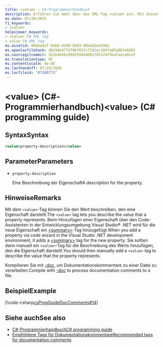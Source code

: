 ```yaml
---
title: <value> – C#-Programmierhandbuch
description: Erfahren Sie mehr über das XML-Tag <value> ein. Mit diesem Tag können Sie den Wert beschreiben, den eine Eigenschaft darstellt.
ms.date: 07/20/2015
f1_keywords:
- <value>
helpviewer_keywords:
- <value> C# XML tag
- value C# XML tag
ms.assetid: 08dbadaf-9ab6-43d9-9493-98e43bed199a
ms.openlocfilehash: d8294b477d7067653c71d1ec2047a85a0bfe6d02
ms.sourcegitcommit: 552b4b60c094559db9d8178fa74f5bafaece0caf
ms.translationtype: HT
ms.contentlocale: de-DE
ms.lasthandoff: 07/29/2020
ms.locfileid: "87380773"
---
```

# <a name="value-c-programming-guide"></a><span data-ttu-id="8516d-105">\<value> (C#-Programmierhandbuch)</span><span class="sxs-lookup"><span data-stu-id="8516d-105">\<value> (C# programming guide)</span></span>

## <a name="syntax"></a><span data-ttu-id="8516d-106">Syntax</span><span class="sxs-lookup"><span data-stu-id="8516d-106">Syntax</span></span>

```xml
<value>property-description</value>
```

## <a name="parameters"></a><span data-ttu-id="8516d-107">Parameter</span><span class="sxs-lookup"><span data-stu-id="8516d-107">Parameters</span></span>

- `property-description`

  <span data-ttu-id="8516d-108">Eine Beschreibung der Eigenschaft</span><span class="sxs-lookup"><span data-stu-id="8516d-108">A description for the property.</span></span>

## <a name="remarks"></a><span data-ttu-id="8516d-109">Hinweise</span><span class="sxs-lookup"><span data-stu-id="8516d-109">Remarks</span></span>

<span data-ttu-id="8516d-110">Mit dem `<value>`-Tag können Sie den Wert beschreiben, den eine Eigenschaft darstellt.</span><span class="sxs-lookup"><span data-stu-id="8516d-110">The `<value>` tag lets you describe the value that a property represents.</span></span> <span data-ttu-id="8516d-111">Beim Hinzufügen einer Eigenschaft über den Code-Assistenten in der Entwicklungsumgebung Visual Studio® .NET wird für die neue Eigenschaft ein [\<summary>](./summary.md)-Tag hinzugefügt.</span><span class="sxs-lookup"><span data-stu-id="8516d-111">When you add a property via code wizard in the Visual Studio .NET development environment, it adds a [\<summary>](./summary.md) tag for the new property.</span></span> <span data-ttu-id="8516d-112">Sie sollten dann manuell ein `<value>`-Tag für die Beschreibung des Werts hinzufügen, den die Eigenschaft darstellt.</span><span class="sxs-lookup"><span data-stu-id="8516d-112">You should then manually add a `<value>` tag to describe the value that the property represents.</span></span>

<span data-ttu-id="8516d-113">Kompilieren Sie mit [-doc](../../language-reference/compiler-options/doc-compiler-option.md), um Dokumentationskommentare zu einer Datei zu verarbeiten.</span><span class="sxs-lookup"><span data-stu-id="8516d-113">Compile with [-doc](../../language-reference/compiler-options/doc-compiler-option.md) to process documentation comments to a file.</span></span>

## <a name="example"></a><span data-ttu-id="8516d-114">Beispiel</span><span class="sxs-lookup"><span data-stu-id="8516d-114">Example</span></span>

[!code-csharp[csProgGuideDocComments#14](~/samples/snippets/csharp/VS_Snippets_VBCSharp/csProgGuideDocComments/CS/DocComments.cs#14)]

## <a name="see-also"></a><span data-ttu-id="8516d-115">Siehe auch</span><span class="sxs-lookup"><span data-stu-id="8516d-115">See also</span></span>

- [<span data-ttu-id="8516d-116">C#-Programmierhandbuch</span><span class="sxs-lookup"><span data-stu-id="8516d-116">C# programming guide</span></span>](../index.md)
- [<span data-ttu-id="8516d-117">Empfohlene Tags für Dokumentationskommentare</span><span class="sxs-lookup"><span data-stu-id="8516d-117">Recommended tags for documentation comments</span></span>](./recommended-tags-for-documentation-comments.md)
